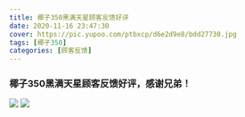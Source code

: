 ```yaml
---
title: 椰子350黑满天星顾客反馈好评
date: 2020-11-16 23:47:30
cover: https://pic.yupoo.com/ptbxcp/d6e2d9e8/bdd27730.jpg
tags: [椰子350]
categories: [顾客反馈]
---
```


###  椰子350黑满天星顾客反馈好评，感谢兄弟！
![](https://pic.yupoo.com/ptbxcp/a06c38de/17a15a05.jpg)
![](https://pic.yupoo.com/ptbxcp/d6e2d9e8/bdd27730.jpg)


